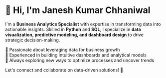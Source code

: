 # 👋 Hi, I'm Janesh Kumar Chhaniwal  

I'm a **Business Analytics Specialist** with expertise in transforming data into actionable insights. Skilled in **Python** and **SQL**, I specialize in **data visualization, predictive modeling, and dashboard design** to drive strategic decision-making.  

🔹 Passionate about leveraging data for business growth  
🔹 Experienced in building intuitive dashboards and analytical models  
🔹 Always exploring new ways to optimize processes and uncover trends  

Let's connect and collaborate on data-driven solutions! 🚀  
        

<!---
Janesh107/Janesh107 is a ✨ special ✨ repository because its `README.md` (this file) appears on your GitHub profile.
You can click the Preview link to take a look at your changes.
--->

